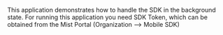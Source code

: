 This application demonstrates how to handle the SDK in the background state.
For running this application you need SDK Token, which can be obtained from the Mist Portal (Organization —> Mobile SDK)

